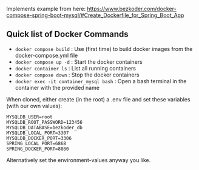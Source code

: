 

Implements example from here: https://www.bezkoder.com/docker-compose-spring-boot-mysql/#Create_Dockerfile_for_Spring_Boot_App 

##  Quick list of Docker Commands

- `docker compose build`  : Use (first time) to build docker images from the docker-compose.yml file
- `docker compose up -d`  : Start the docker containers
- `docker container ls`   : List all running containers
- `docker compose down`   : Stop the docker containers
- `docker exec -it container_mysql bash` : Open a bash terminal in the container with the provided name


When cloned, either create (in the root) a .env file and set these variables (with our own values):
```
MYSQLDB_USER=root
MYSQLDB_ROOT_PASSWORD=123456
MYSQLDB_DATABASE=bezkoder_db
MYSQLDB_LOCAL_PORT=3307
MYSQLDB_DOCKER_PORT=3306
SPRING_LOCAL_PORT=6868
SPRING_DOCKER_PORT=8080
```
Alternatively set the environment-values anyway you like.